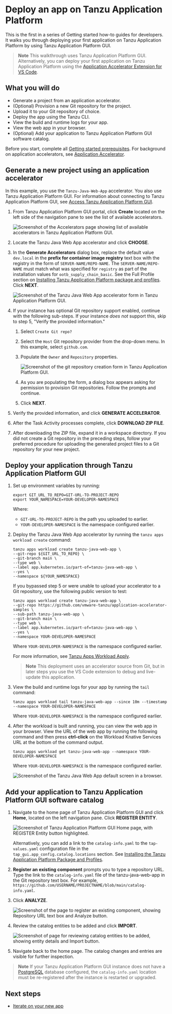 # Deploy an app on Tanzu Application Platform

This is the first in a series of Getting started how-to guides for developers. It walks you through deploying your first application on Tanzu Application Platform by using Tanzu Application Platform GUI.

>**Note** This walkthrough uses Tanzu Application Platform GUI. Alternatively, you can deploy your first application on Tanzu Application Platform using the [Application Accelerator Extension for VS Code](../application-accelerator/vscode.hbs.md).

## <a id="you-will"></a>What you will do

- Generate a project from an application accelerator.
- (Optional) Provision a new Git repository for the project.
- Upload it to your Git repository of choice.
- Deploy the app using the Tanzu CLI.
- View the build and runtime logs for your app.
- View the web app in your browser.
- (Optional) Add your application to Tanzu Application Platform GUI software catalog.

Before you start, complete all [Getting started prerequisites](../getting-started.md#get-started-prereqs). For background on application accelerators, see [Application Accelerator](about-application-accelerator.md).

## <a id="generate-project"></a>Generate a new project using an application accelerator

In this example, you use the `Tanzu-Java-Web-App` accelerator. You also use Tanzu Application Platform GUI. For information about connecting to Tanzu Application Platform GUI, see
   [Access Tanzu Application Platform GUI](../tap-gui/accessing-tap-gui.md).

1. From Tanzu Application Platform GUI portal, click **Create** located on the left side of the
   navigation pane to see the list of available accelerators.

    ![Screenshot of the Accelerators page showing list of available accelerators in Tanzu Application Platform GUI.](../images/getting-started-tap-gui-1.png)

2. Locate the Tanzu Java Web App accelerator and click **CHOOSE**.

3. In the **Generate Accelerators** dialog box, replace the default value `dev.local` in the **prefix for container image registry** text box
   with the registry in the form of `SERVER-NAME/REPO-NAME`.
   The `SERVER-NAME/REPO-NAME` must match what was specified for `registry` as part of the installation values for `ootb_supply_chain_basic`. See the Full Profile section on [Installing Tanzu Application Platform package and profiles](../install.hbs.md#full-profile). Click **NEXT**.

    ![Screenshot of the Tanzu Java Web App accelerator form in Tanzu Application Platform GUI.](../images/getting-started-tap-gui-1-1.png)

4. If your instance has optional Git repository support enabled, continue with the following sub-steps. If your instance _does not_ support this, skip to step 5, "Verify the provided information."
    1. Select `Create Git repo?`
    2. Select the `Host` Git repository provider from the drop-down menu. In this example, select `github.com`.
    3. Populate the `Owner` and `Repository` properties.

        ![Screenshot of the git repository creation form in Tanzu Application Platform GUI.](../images/getting-started-tap-gui-1-2.png)

    4. As you are populating the form, a dialog box appears asking for permission to provision Git repositories. Follow the prompts and continue.
    5. Click **NEXT**.

5. Verify the provided information, and click **GENERATE ACCELERATOR**.

6. After the Task Activity processes complete, click **DOWNLOAD ZIP FILE**.

7. After downloading the ZIP file, expand it in a workspace directory. If you did not create a Git repository in the preceding steps, follow your preferred procedure for uploading the generated project files to a Git repository for your new project.

## <a id="deploy-your-app"></a>Deploy your application through Tanzu Application Platform GUI

1. Set up environment variables by running:

    ```console
    export GIT_URL_TO_REPO=GIT-URL-TO-PROJECT-REPO
    export YOUR_NAMESPACE=YOUR-DEVELOPER-NAMESPACE
    ```

    Where:

    - `GIT-URL-TO-PROJECT-REPO` is the path you uploaded to earlier.
    - `YOUR-DEVELOPER-NAMESPACE` is the namespace configured earlier.

2. Deploy the Tanzu Java Web App accelerator by running the `tanzu apps workload create` command:

    ```console
    tanzu apps workload create tanzu-java-web-app \
    --git-repo ${GIT_URL_TO_REPO} \
    --git-branch main \
    --type web \
    --label app.kubernetes.io/part-of=tanzu-java-web-app \
    --yes \
    --namespace ${YOUR_NAMESPACE}
    ```

    If you bypassed step 5 or were unable to upload your accelerator to a Git repository, use the following public version to test:

    ```console
    tanzu apps workload create tanzu-java-web-app \
    --git-repo https://github.com/vmware-tanzu/application-accelerator-samples \
    --sub-path tanzu-java-web-app \
    --git-branch main \
    --type web \
    --label app.kubernetes.io/part-of=tanzu-java-web-app \
    --yes \
    --namespace YOUR-DEVELOPER-NAMESPACE
    ```

    Where `YOUR-DEVELOPER-NAMESPACE` is the namespace configured earlier.

    For more information, see [Tanzu Apps Workload Apply](../cli-plugins/apps/command-reference/workload_create_update_apply.hbs.md).

    > **Note** This deployment uses an accelerator source from Git, but in later steps you use the VS Code extension
    to debug and live-update this application.

3. View the build and runtime logs for your app by running the `tail` command:

    ```console
    tanzu apps workload tail tanzu-java-web-app --since 10m --timestamp --namespace YOUR-DEVELOPER-NAMESPACE
    ```

    Where `YOUR-DEVELOPER-NAMESPACE` is the namespace configured earlier.

4. After the workload is built and running, you can view the web app in your browser. View the URL of the web app by running the following command and then press **ctrl-click** on the Workload Knative Services URL at the bottom of the command output.

    ```console
    tanzu apps workload get tanzu-java-web-app --namespace YOUR-DEVELOPER-NAMESPACE
    ```

    Where `YOUR-DEVELOPER-NAMESPACE` is the namespace configured earlier.

    ![Screenshot of the Tanzu Java Web App default screen in a browser.](../images/getting-started-tap-gui-8.png)


## <a id="add-app-to-gui-cat"></a>Add your application to Tanzu Application Platform GUI software catalog

1. Navigate to the home page of Tanzu Application Platform GUI and click **Home**, located on the left navigation pane. Click **REGISTER ENTITY**.

    ![Screenshot of Tanzu Application Platform GUI Home page, with REGISTER Entity button highlighted.](../images/getting-started-tap-gui-5.png)

    Alternatively, you can add a link to the `catalog-info.yaml` to the `tap-values.yaml` configuration file in the `tap_gui.app_config.catalog.locations` section. See [Installing the Tanzu Application Platform Package and Profiles](../install.md#full-profile).

2. **Register an existing component** prompts you to type a repository URL.
Type the link to the `catalog-info.yaml` file of the tanzu-java-web-app in the Git repository text box. For example,
`https://github.com/USERNAME/PROJECTNAME/blob/main/catalog-info.yaml`.

1. Click **ANALYZE**.

    ![Screenshot of the page to register an existing component, showing Repository URL text box and Analyze button.](../images/getting-started-tap-gui-6.png)

2. Review the catalog entities to be added and click **IMPORT**.

    ![Screenshot of page for reviewing catalog entities to be added, showing entity details and Import button.](../images/getting-started-tap-gui-7.png)

3. Navigate back to the home page. The catalog changes and entries are visible for further inspection.

>**Note** If your Tanzu Application Platform GUI instance does not have a [PostgreSQL](../tap-gui/database.md) database configured, the `catalog-info.yaml` location must be re-registered after the instance is restarted or upgraded.

## Next steps

- [Iterate on your new app](iterate-new-app.md)
